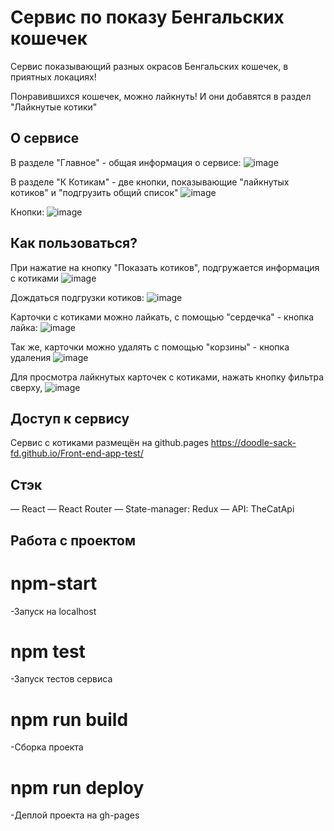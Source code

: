 # Сервис по показу Бенгальских кошечек

Сервис показывающий разных окрасов Бенгальских кошечек, в приятных локациях!

Понравившихся кошечек, можно лайкнуть!
И они добавятся в раздел "Лайкнутые котики"

## О сервисе

В разделе "Главное" - общая информация о сервисе: 
![image](https://user-images.githubusercontent.com/106888774/218451430-2b702f25-a82c-438b-838a-14849251072e.png)

В разделе "К Котикам" - две кнопки, показывающие "лайкнутых котиков" и "подгрузить общий список"
![image](https://user-images.githubusercontent.com/106888774/218451693-12f6891f-9114-412d-a8db-0855b0876d1c.png)

Кнопки: 
![image](https://user-images.githubusercontent.com/106888774/218451779-35b3442c-9699-4743-8e7e-f03ee1d6be25.png)

## Как пользоваться?

При нажатие на кнопку "Показать котиков", подгружается информация с котиками
![image](https://user-images.githubusercontent.com/106888774/218452071-d5e57755-aefa-42a3-ac91-3e0cda038fe8.png)

Дождаться подгрузки котиков: 
![image](https://user-images.githubusercontent.com/106888774/218452228-bb40133e-1627-453e-95b2-2d8ad5b1da80.png)

Карточки с котиками можно лайкать, с помощью "сердечка" - кнопка лайка:
![image](https://user-images.githubusercontent.com/106888774/218452437-58230dbb-318b-4892-97bc-6b9a43fe9656.png)

Так же, карточки можно удалять с помощью "корзины" - кнопка удаления
![image](https://user-images.githubusercontent.com/106888774/218452836-8426c8e7-89a5-4799-931d-0f08678175e2.png)

Для просмотра лайкнутых карточек с котиками, нажать кнопку фильтра сверху, 
![image](https://user-images.githubusercontent.com/106888774/218453055-e18cb2c9-e747-47c9-8186-d4610e22acf7.png)

## Доступ к сервису

Сервис с котиками размещён на github.pages
https://doodle-sack-fd.github.io/Front-end-app-test/

## Стэк

— React
— React Router
— State-manager: Redux
— API: TheCatApi

## Работа с проектом

# npm-start

-Запуск на localhost

# npm test

-Запуск тестов сервиса

# npm run build

-Сборка проекта

# npm run deploy

-Деплой проекта на gh-pages



